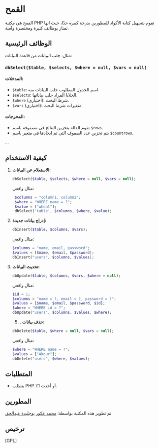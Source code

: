 # القمح

القمح هي مكتبة PHP تقوم بتسهيل كتابة الأكواد للمطورين بدرجة كبيرة جدًا، حيث انها تمتاز بوظائف كثيرة ومختصرة وآمنة.

## الوظائف الرئيسية
مثال: جلب البيانات من قاعدة البيانات:

### `dbSelect($table, $selects, $where = null, $vars = null)`

#### المدخلات:

- `$table`: اسم الجدول المطلوب جلب البيانات منه.
- `$selects`: الخلايا المراد جلب بياناتها.
- `$where` (اختياري): شرط البحث.
- `$vars` (اختياري): متغيرات شرط البحث.

#### المخرجات:

- تقوم الدالة بتخزين النتائج في مصفوفة باسم `$rows`.
- يتم تخزين عدد الصفوف التي تم ايجادها في متغير باسم `$countrows`.

...

## كيفية الاستخدام

1. **الاستعلام عن البيانات:**
    ```php
    dbSelect($table, $selects, $where = null, $vars = null);
    ```
    مثال واقعي:
   ```php
    $columns = "column1, column2";
    $where = "WHERE name = ?";
    $value = ["wheat"];
    dbSelect('table', $columns, $where, $value);
    ```
   

3. **إدراج بيانات جديدة:**
    ```php
    dbInsert($table, $columns, $vars);
    ```
    مثال واقعي:
    ```php
    $columns = "name, email, password";
    $values = [$name, $email, $password];
    dbInsert("users", $columns, $values);
    ```

4. **تحديث البيانات:**

    ```php
    dbUpdate($table, $columns, $vars, $where = null);
    ```
    مثال واقعي:
    ```php
    $id = 1;
    $columns = "name = ?, email = ?, password = ?";
    $values = [$name, $email, $password, $id];
    $where = "WHERE id = ?";
    dbUpdate("users", $columns, $values, $where);
    ```

    5. . **حذف بيانات:**
  
   ```php
   dbDelete($table, $where = null, $vars = null);
    ```
    مثال واقعي:
    ```php
    $where = "WHERE name = ?";
    $values = ["Akour"];
    dbDelete("users", $where, $values);
    ```


## المتطلبات

- يتطلب PHP 7.1 أو أحدث.

## المطورين
تم تطوير هذه المكتبة بواسطة:
[محمد عكور](https://github.com/akourpro)
[بوجليدة عبدالحق](https://github.com/abdelhakpro/)

## ترخيص

[GPL]
